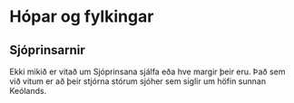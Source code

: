 # Hópar og fylkingar

## Sjóprinsarnir

Ekki mikið er vitað um Sjóprinsana sjálfa eða hve margir þeir eru.
Það sem við vitum er að þeir stjórna stórum sjóher sem siglir um höfin sunnan Keólands.
